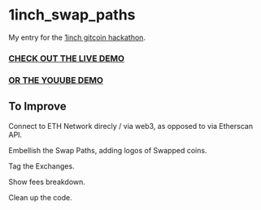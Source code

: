 # 1inch_swap_paths

My entry for the [1inch gitcoin hackathon](https://gitcoin.co/issue/1inch-exchange/1inchProtocol/63/100024352).

### [CHECK OUT THE LIVE DEMO](http://ec2-3-128-91-238.us-east-2.compute.amazonaws.com/)

### [OR THE YOUUBE DEMO](https://youtu.be/w1gLbGv0ffc)

## To Improve

Connect to ETH Network direcly / via web3, as opposed to via Etherscan API.  

Embellish the Swap Paths, adding logos of Swapped coins.

Tag the Exchanges.

Show fees breakdown.

Clean up the code.
